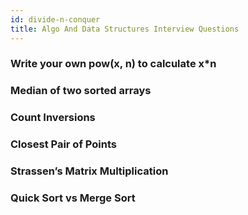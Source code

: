 ```yaml
---
id: divide-n-conquer
title: Algo And Data Structures Interview Questions
---
```


### Write your own pow(x, n) to calculate x*n
### Median of two sorted arrays
### Count Inversions
### Closest Pair of Points
### Strassen’s Matrix Multiplication
### Quick Sort vs Merge Sort

